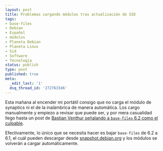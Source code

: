 ```yaml
---
layout: post
title: Problemas cargando módulos tras actualización de SID
tags:
- base-files
- Debian
- Español
- módulos
- Planeta Debian
- Planeta Linux
- Sid
- Software
- Tecnología
status: publish
type: post
published: true
meta:
  _edit_last: '1'
  dsq_thread_id: '272763346'
---
```

Esta mañana al encender mi portátil consigo que no carga el módulo de synaptics ni el de la inalámbrica de manera automática. Los cargo manualmente y empiezo a revisar que puede ser, y por mera casualidad llego hasta un post de <a href="http://blog.venthur.de/2011/04/06/dear-lazyweb-2/">Bastian Venthur señalando a <code>base-files</code> 6.2 como el culpable</a>.

Efectivamente, lo único que se necesita hacer es bajar <code>base-files</code> de 6.2 a 6.1, el cuál pueden descargar desde <a href="http://blog.venthur.de/2011/04/06/dear-lazyweb-2/">snapshot.debian.org</a> y los módulos se volverán a cargar automáticamente.
